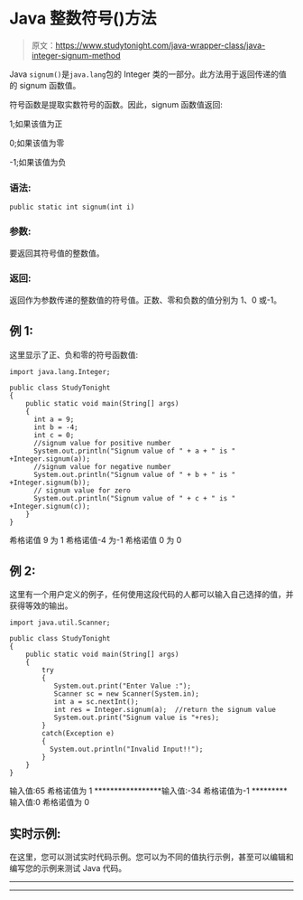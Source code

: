 # Java 整数符号()方法

> 原文：<https://www.studytonight.com/java-wrapper-class/java-integer-signum-method>

Java `signum()`是`java.lang`包的 Integer 类的一部分。此方法用于返回传递的值的 signum 函数值。

符号函数是提取实数符号的函数。因此，signum 函数值返回:

1;如果该值为正

0;如果该值为零

-1;如果该值为负

### 语法:

```
public static int signum(int i)
```

### 参数:

要返回其符号值的整数值。

### 返回:

返回作为参数传递的整数值的符号值。正数、零和负数的值分别为 1、0 或-1。

## 例 1:

这里显示了正、负和零的符号函数值:

```
import java.lang.Integer;

public class StudyTonight
{  
    public static void main(String[] args) 
    {  
      int a = 9;
      int b = -4;
      int c = 0;
      //signum value for positive number  
      System.out.println("Signum value of " + a + " is " +Integer.signum(a)); 
      //signum value for negative number
      System.out.println("Signum value of " + b + " is " +Integer.signum(b)); 
      // signum value for zero
      System.out.println("Signum value of " + c + " is " +Integer.signum(c)); 
    }  
} 
```

希格诺值 9 为 1
希格诺值-4 为-1
希格诺值 0 为 0

## 例 2:

这里有一个用户定义的例子，任何使用这段代码的人都可以输入自己选择的值，并获得等效的输出。

```
import java.util.Scanner;  

public class StudyTonight
{  
    public static void main(String[] args)
    {  
        try
        {
           System.out.print("Enter Value :");       
           Scanner sc = new Scanner(System.in);  
           int a = sc.nextInt();  
           int res = Integer.signum(a);  //return the signum value
           System.out.print("Signum value is "+res);
        }
        catch(Exception e)
        {
          System.out.println("Invalid Input!!");
        }   
    }  
} 
```

输入值:65
希格诺值为 1
*****************输入值:-34
希格诺值为-1
*********输入值:0
希格诺值为 0

## 实时示例:

在这里，您可以测试实时代码示例。您可以为不同的值执行示例，甚至可以编辑和编写您的示例来测试 Java 代码。

* * *

* * *